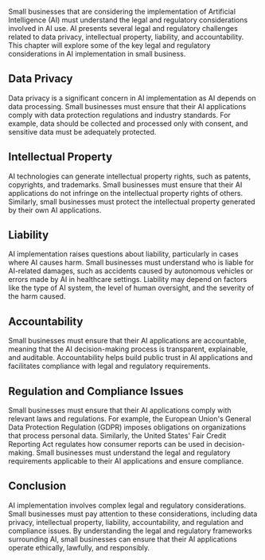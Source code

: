 
Small businesses that are considering the implementation of Artificial Intelligence (AI) must understand the legal and regulatory considerations involved in AI use. AI presents several legal and regulatory challenges related to data privacy, intellectual property, liability, and accountability. This chapter will explore some of the key legal and regulatory considerations in AI implementation in small business.

Data Privacy
------------

Data privacy is a significant concern in AI implementation as AI depends on data processing. Small businesses must ensure that their AI applications comply with data protection regulations and industry standards. For example, data should be collected and processed only with consent, and sensitive data must be adequately protected.

Intellectual Property
---------------------

AI technologies can generate intellectual property rights, such as patents, copyrights, and trademarks. Small businesses must ensure that their AI applications do not infringe on the intellectual property rights of others. Similarly, small businesses must protect the intellectual property generated by their own AI applications.

Liability
---------

AI implementation raises questions about liability, particularly in cases where AI causes harm. Small businesses must understand who is liable for AI-related damages, such as accidents caused by autonomous vehicles or errors made by AI in healthcare settings. Liability may depend on factors like the type of AI system, the level of human oversight, and the severity of the harm caused.

Accountability
--------------

Small businesses must ensure that their AI applications are accountable, meaning that the AI decision-making process is transparent, explainable, and auditable. Accountability helps build public trust in AI applications and facilitates compliance with legal and regulatory requirements.

Regulation and Compliance Issues
--------------------------------

Small businesses must ensure that their AI applications comply with relevant laws and regulations. For example, the European Union's General Data Protection Regulation (GDPR) imposes obligations on organizations that process personal data. Similarly, the United States' Fair Credit Reporting Act regulates how consumer reports can be used in decision-making. Small businesses must understand the legal and regulatory requirements applicable to their AI applications and ensure compliance.

Conclusion
----------

AI implementation involves complex legal and regulatory considerations. Small businesses must pay attention to these considerations, including data privacy, intellectual property, liability, accountability, and regulation and compliance issues. By understanding the legal and regulatory frameworks surrounding AI, small businesses can ensure that their AI applications operate ethically, lawfully, and responsibly.
